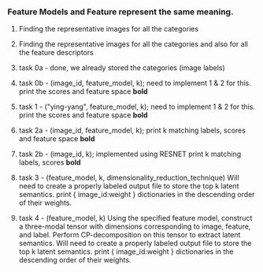 ### Feature Models and Feature represent the same meaning.


1) Finding the representative images for all the categories

2) Finding the representative images for all the categories and also for all the feature descriptors

3) task 0a - done, we already stored the categories (image labels)

4) task 0b - (image_id, feature_model, k); need to implement 1 & 2 for this. 
print the scores and feature space **bold**

5) task 1 - ("ying-yang", feature_model, k); need to implement 1 & 2 for this. 
print the scores and feature space **bold**

6) task 2a - (image_id, feature_model, k); 
print k matching labels, scores and feature space **bold**

7) task 2b - (image_id, k); implemented using RESNET
print k matching labels, scores **bold**

8) task 3 - (feature_model, k, dimensionality_reduction_technique)
Will need to create a properly labeled output file to store the top k latent semantics.
print { image_id:weight } dictionaries in the descending order of their weights.

9) task 4 - (feature_model, k)
Using the specified feature model, construct a three-modal tensor with dimensions corresponding to image, feature, and label.
Perform CP-decomposition on this tensor to extract latent semantics.
Will need to create a properly labeled output file to store the top k latent semantics.
print { image_id:weight } dictionaries in the descending order of their weights.